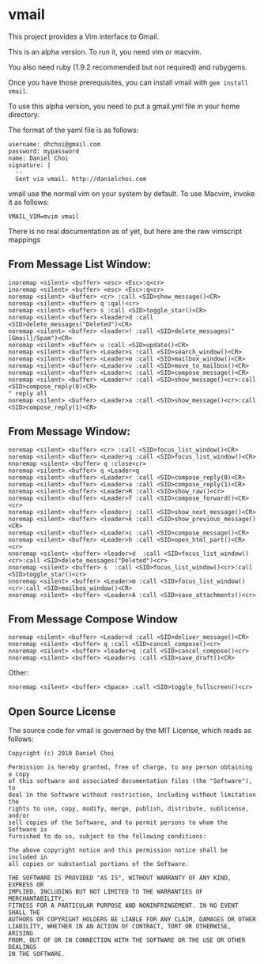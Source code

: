 # vmail

This project provides a Vim interface to Gmail.

This is an alpha version. To run it, you need vim or macvim. 

You also need ruby (1.9.2 recommended but not required) and rubygems.

Once you have those prerequisites, you can install vmail with `gem install
vmail`.

To use this alpha version, you need to put a gmail.yml file in your home
directory.

The format of the yaml file is as follows:

    username: dhchoi@gmail.com
    password: mypassword
    name: Daniel Choi
    signature: |
      --
      Sent via vmail. http://danielchoi.com

vmail use the normal vim on your system by default. To use Macvim, invoke it as follows:

    VMAIL_VIM=mvim vmail

There is no real documentation as of yet, but here are the raw vimscript mappings


## From Message List Window:

    inoremap <silent> <buffer> <esc> <Esc>:q<cr>
    inoremap <silent> <buffer> <esc> <Esc>:q<cr>
    noremap <silent> <buffer> <cr> :call <SID>show_message()<CR>
    noremap <silent> <buffer> q :qal!<cr>
    noremap <silent> <buffer> s :call <SID>toggle_star()<CR>
    noremap <silent> <buffer> <leader>d :call <SID>delete_messages("Deleted")<CR>
    noremap <silent> <buffer> <leader>! :call <SID>delete_messages("[Gmail]/Spam")<CR>
    noremap <silent> <buffer> u :call <SID>update()<CR>
    noremap <silent> <buffer> <Leader>s :call <SID>search_window()<CR>
    noremap <silent> <buffer> <Leader>m :call <SID>mailbox_window()<CR>
    noremap <silent> <buffer> <Leader>v :call <SID>move_to_mailbox()<CR>
    noremap <silent> <buffer> <Leader>c :call <SID>compose_message()<CR>
    noremap <silent> <buffer> <Leader>r :call <SID>show_message()<cr>:call <SID>compose_reply(0)<CR>
    " reply all
    noremap <silent> <buffer> <Leader>a :call <SID>show_message()<cr>:call <SID>compose_reply(1)<CR>


## From Message Window:

    noremap <silent> <buffer> <cr> :call <SID>focus_list_window()<CR> 
    noremap <silent> <buffer> <Leader>q :call <SID>focus_list_window()<CR> 
    nnoremap <silent> <buffer> q :close<cr>
    noremap <silent> <buffer> q <Leader>q
    noremap <silent> <buffer> <Leader>r :call <SID>compose_reply(0)<CR>
    noremap <silent> <buffer> <Leader>a :call <SID>compose_reply(1)<CR>
    noremap <silent> <buffer> <Leader>R :call <SID>show_raw()<cr>
    noremap <silent> <buffer> <Leader>f :call <SID>compose_forward()<CR><cr>
    noremap <silent> <buffer> <leader>j :call <SID>show_next_message()<CR> 
    noremap <silent> <buffer> <leader>k :call <SID>show_previous_message()<CR> 
    noremap <silent> <buffer> <Leader>c :call <SID>compose_message()<CR>
    noremap <silent> <buffer> <Leader>h :call <SID>open_html_part()<CR><cr>
    nnoremap <silent> <buffer> <leader>d  :call <SID>focus_list_window()<cr>:call <SID>delete_messages("Deleted")<cr>
    nnoremap <silent> <buffer> s  :call <SID>focus_list_window()<cr>:call <SID>toggle_star()<cr>
    nnoremap <silent> <buffer> <Leader>m :call <SID>focus_list_window()<cr>:call <SID>mailbox_window()<CR>
    nnoremap <silent> <buffer> <Leader>A :call <SID>save_attachments()<cr>


## From Message Compose Window

    noremap <silent> <buffer> <Leader>d :call <SID>deliver_message()<CR>
    nnoremap <silent> <buffer> q :call <SID>cancel_compose()<cr>
    nnoremap <silent> <buffer> <leader>q :call <SID>cancel_compose()<cr>
    nnoremap <silent> <buffer> <Leader>s :call <SID>save_draft()<CR>

Other:

    nnoremap <silent> <buffer> <Space> :call <SID>toggle_fullscreen()<cr>



## Open Source License

The source code for vmail is governed by the MIT License, which reads as
follows:

    Copyright (c) 2010 Daniel Choi

    Permission is hereby granted, free of charge, to any person obtaining a copy
    of this software and associated documentation files (the "Software"), to
    deal in the Software without restriction, including without limitation the
    rights to use, copy, modify, merge, publish, distribute, sublicense, and/or
    sell copies of the Software, and to permit persons to whom the Software is
    furnished to do so, subject to the following conditions:

    The above copyright notice and this permission notice shall be included in
    all copies or substantial portions of the Software.

    THE SOFTWARE IS PROVIDED "AS IS", WITHOUT WARRANTY OF ANY KIND, EXPRESS OR
    IMPLIED, INCLUDING BUT NOT LIMITED TO THE WARRANTIES OF MERCHANTABILITY,
    FITNESS FOR A PARTICULAR PURPOSE AND NONINFRINGEMENT. IN NO EVENT SHALL THE
    AUTHORS OR COPYRIGHT HOLDERS BE LIABLE FOR ANY CLAIM, DAMAGES OR OTHER
    LIABILITY, WHETHER IN AN ACTION OF CONTRACT, TORT OR OTHERWISE, ARISING
    FROM, OUT OF OR IN CONNECTION WITH THE SOFTWARE OR THE USE OR OTHER DEALINGS
    IN THE SOFTWARE.

